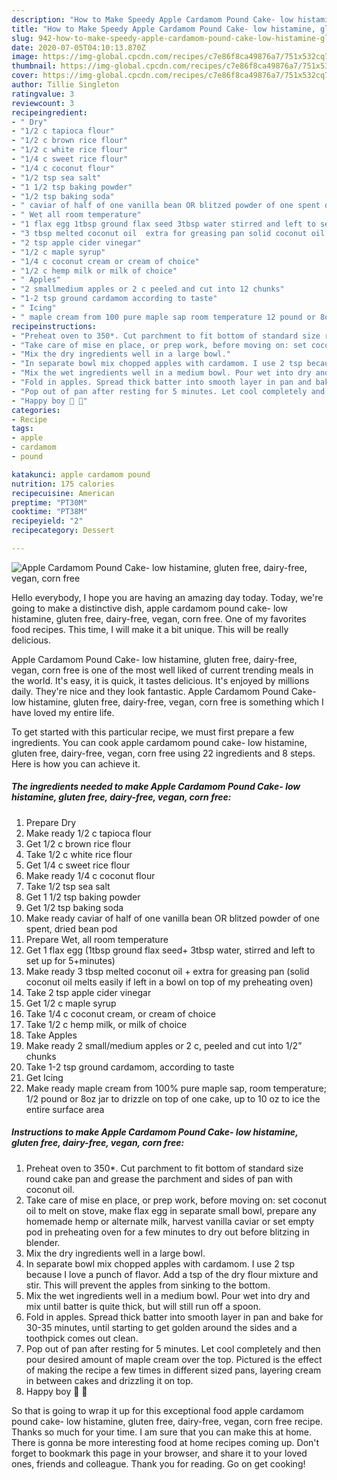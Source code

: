 ```yaml
---
description: "How to Make Speedy Apple Cardamom Pound Cake- low histamine, gluten free, dairy-free, vegan, corn free"
title: "How to Make Speedy Apple Cardamom Pound Cake- low histamine, gluten free, dairy-free, vegan, corn free"
slug: 942-how-to-make-speedy-apple-cardamom-pound-cake-low-histamine-gluten-free-dairy-free-vegan-corn-free
date: 2020-07-05T04:10:13.870Z
image: https://img-global.cpcdn.com/recipes/c7e86f8ca49876a7/751x532cq70/apple-cardamom-pound-cake-low-histamine-gluten-free-dairy-free-vegan-corn-free-recipe-main-photo.jpg
thumbnail: https://img-global.cpcdn.com/recipes/c7e86f8ca49876a7/751x532cq70/apple-cardamom-pound-cake-low-histamine-gluten-free-dairy-free-vegan-corn-free-recipe-main-photo.jpg
cover: https://img-global.cpcdn.com/recipes/c7e86f8ca49876a7/751x532cq70/apple-cardamom-pound-cake-low-histamine-gluten-free-dairy-free-vegan-corn-free-recipe-main-photo.jpg
author: Tillie Singleton
ratingvalue: 3
reviewcount: 3
recipeingredient:
- " Dry"
- "1/2 c tapioca flour"
- "1/2 c brown rice flour"
- "1/2 c white rice flour"
- "1/4 c sweet rice flour"
- "1/4 c coconut flour"
- "1/2 tsp sea salt"
- "1 1/2 tsp baking powder"
- "1/2 tsp baking soda"
- " caviar of half of one vanilla bean OR blitzed powder of one spent dried bean pod"
- " Wet all room temperature"
- "1 flax egg 1tbsp ground flax seed 3tbsp water stirred and left to set up for 5minutes"
- "3 tbsp melted coconut oil  extra for greasing pan solid coconut oil melts easily if left in a bowl on top of my preheating oven"
- "2 tsp apple cider vinegar"
- "1/2 c maple syrup"
- "1/4 c coconut cream or cream of choice"
- "1/2 c hemp milk or milk of choice"
- " Apples"
- "2 smallmedium apples or 2 c peeled and cut into 12 chunks"
- "1-2 tsp ground cardamom according to taste"
- " Icing"
- " maple cream from 100 pure maple sap room temperature 12 pound or 8oz jar to drizzle on top of one cake up to 10 oz to ice the entire surface area"
recipeinstructions:
- "Preheat oven to 350*. Cut parchment to fit bottom of standard size round cake pan and grease the parchment and sides of pan with coconut oil."
- "Take care of mise en place, or prep work, before moving on: set coconut oil to melt on stove, make flax egg in separate small bowl, prepare any homemade hemp or alternate milk, harvest vanilla caviar or set empty pod in preheating oven for a few minutes to dry out before blitzing in blender."
- "Mix the dry ingredients well in a large bowl."
- "In separate bowl mix chopped apples with cardamom. I use 2 tsp because I love a punch of flavor. Add a tsp of the dry flour mixture and stir. This will prevent the apples from sinking to the bottom."
- "Mix the wet ingredients well in a medium bowl. Pour wet into dry and mix until batter is quite thick, but will still run off a spoon."
- "Fold in apples. Spread thick batter into smooth layer in pan and bake for 30-35 minutes, until starting to get golden around the sides and a toothpick comes out clean."
- "Pop out of pan after resting for 5 minutes. Let cool completely and then pour desired amount of maple cream over the top. Pictured is the effect of making the recipe a few times in different sized pans, layering cream in between cakes and drizzling it on top."
- "Happy boy 🍰 🥳"
categories:
- Recipe
tags:
- apple
- cardamom
- pound

katakunci: apple cardamom pound 
nutrition: 175 calories
recipecuisine: American
preptime: "PT30M"
cooktime: "PT38M"
recipeyield: "2"
recipecategory: Dessert

---
```



![Apple Cardamom Pound Cake- low histamine, gluten free, dairy-free, vegan, corn free](https://img-global.cpcdn.com/recipes/c7e86f8ca49876a7/751x532cq70/apple-cardamom-pound-cake-low-histamine-gluten-free-dairy-free-vegan-corn-free-recipe-main-photo.jpg)

Hello everybody, I hope you are having an amazing day today. Today, we're going to make a distinctive dish, apple cardamom pound cake- low histamine, gluten free, dairy-free, vegan, corn free. One of my favorites food recipes. This time, I will make it a bit unique. This will be really delicious.



Apple Cardamom Pound Cake- low histamine, gluten free, dairy-free, vegan, corn free is one of the most well liked of current trending meals in the world. It's easy, it is quick, it tastes delicious. It's enjoyed by millions daily. They're nice and they look fantastic. Apple Cardamom Pound Cake- low histamine, gluten free, dairy-free, vegan, corn free is something which I have loved my entire life.


To get started with this particular recipe, we must first prepare a few ingredients. You can cook apple cardamom pound cake- low histamine, gluten free, dairy-free, vegan, corn free using 22 ingredients and 8 steps. Here is how you can achieve it.

<!--inarticleads1-->

##### The ingredients needed to make Apple Cardamom Pound Cake- low histamine, gluten free, dairy-free, vegan, corn free:

1. Prepare  Dry
1. Make ready 1/2 c tapioca flour
1. Get 1/2 c brown rice flour
1. Take 1/2 c white rice flour
1. Get 1/4 c sweet rice flour
1. Make ready 1/4 c coconut flour
1. Take 1/2 tsp sea salt
1. Get 1 1/2 tsp baking powder
1. Get 1/2 tsp baking soda
1. Make ready  caviar of half of one vanilla bean OR blitzed powder of one spent, dried bean pod
1. Prepare  Wet, all room temperature
1. Get 1 flax egg (1tbsp ground flax seed+ 3tbsp water, stirred and left to set up for 5+minutes)
1. Make ready 3 tbsp melted coconut oil + extra for greasing pan (solid coconut oil melts easily if left in a bowl on top of my preheating oven)
1. Take 2 tsp apple cider vinegar
1. Get 1/2 c maple syrup
1. Take 1/4 c coconut cream, or cream of choice
1. Take 1/2 c hemp milk, or milk of choice
1. Take  Apples
1. Make ready 2 small/medium apples or 2 c, peeled and cut into 1/2” chunks
1. Take 1-2 tsp ground cardamom, according to taste
1. Get  Icing
1. Make ready  maple cream from 100% pure maple sap, room temperature; 1/2 pound or 8oz jar to drizzle on top of one cake, up to 10 oz to ice the entire surface area




<!--inarticleads2-->

##### Instructions to make Apple Cardamom Pound Cake- low histamine, gluten free, dairy-free, vegan, corn free:

1. Preheat oven to 350*. Cut parchment to fit bottom of standard size round cake pan and grease the parchment and sides of pan with coconut oil.
1. Take care of mise en place, or prep work, before moving on: set coconut oil to melt on stove, make flax egg in separate small bowl, prepare any homemade hemp or alternate milk, harvest vanilla caviar or set empty pod in preheating oven for a few minutes to dry out before blitzing in blender.
1. Mix the dry ingredients well in a large bowl.
1. In separate bowl mix chopped apples with cardamom. I use 2 tsp because I love a punch of flavor. Add a tsp of the dry flour mixture and stir. This will prevent the apples from sinking to the bottom.
1. Mix the wet ingredients well in a medium bowl. Pour wet into dry and mix until batter is quite thick, but will still run off a spoon.
1. Fold in apples. Spread thick batter into smooth layer in pan and bake for 30-35 minutes, until starting to get golden around the sides and a toothpick comes out clean.
1. Pop out of pan after resting for 5 minutes. Let cool completely and then pour desired amount of maple cream over the top. Pictured is the effect of making the recipe a few times in different sized pans, layering cream in between cakes and drizzling it on top.
1. Happy boy 🍰 🥳




So that is going to wrap it up for this exceptional food apple cardamom pound cake- low histamine, gluten free, dairy-free, vegan, corn free recipe. Thanks so much for your time. I am sure that you can make this at home. There is gonna be more interesting food at home recipes coming up. Don't forget to bookmark this page in your browser, and share it to your loved ones, friends and colleague. Thank you for reading. Go on get cooking!
